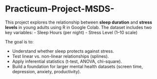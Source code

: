 # Practicum-Project-MSDS-
This project explores the relationship between **sleep duration** and **stress levels** in young adults using R in Google Colab.   The dataset includes two key variables: - Sleep Hours (per night)   - Stress Level (1–10 scale)   


The goal is to:
- Understand whether sleep protects against stress.
- Test linear vs. non-linear relationships (splines).
- Apply inferential statistics (t-test, ANOVA, chi-square).
- Build a foundation for larger mental health datasets (screen time, depression, anxiety, productivity).
